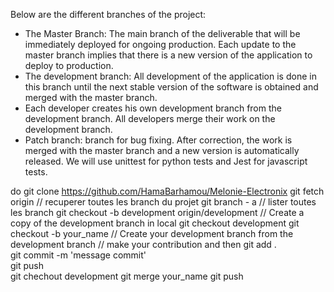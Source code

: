 Below are the different branches of the project:
- The Master Branch: The main branch of the deliverable that will be immediately deployed for ongoing production. Each update to the master branch implies that there is a new version of the application to deploy to production.
- The development branch: All development of the application is done in this branch until the next stable version of the software is obtained and merged with the master branch.
- Each developer creates his own development branch from the development branch. All developers merge their work on the development branch.
- Patch branch: branch for bug fixing. After correction, the work is merged with the master branch and a new version is automatically released.
We will use unittest for python tests and Jest for javascript tests.


do
git clone https://github.com/HamaBarhamou/Melonie-Electronix
git fetch origin // recuperer toutes les branch du projet
git branch - a // lister toutes les branch
git checkout -b development origin/development  // Create a copy of the development branch in local
git checkout development
git checkout -b your_name  // Create your development branch from the development branch
// make your contribution and then
git add .   
git commit -m 'message commit'  
git push    
git chechout development
git merge your_name
git push
